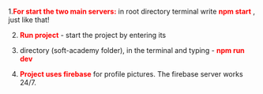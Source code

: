 



1.**<span style="color:red">For start the two main servers:</span>**    in root directory terminal write **<span style="color:red">npm start</span>** ,
 just like that!

2. **<span style="color:red">Run project</span>**  - start the project by entering its 
1. directory (soft-academy folder), in the terminal and typing - **<span style="color:red">npm run dev</span>**

3. **<span style="color:red"> Project uses firebase</span>** for profile pictures. The firebase server works 24/7.
